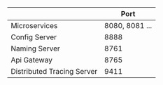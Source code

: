 |                            | Port           |
|----------------------------|----------------|
| Microservices              | 8080, 8081 ... |
| Config Server              | 8888           |
| Naming Server              | 8761           |
| Api Gateway                | 8765           |
| Distributed Tracing Server | 9411           |